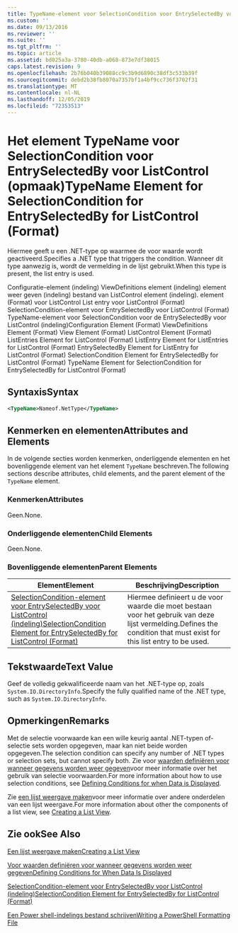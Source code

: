 ```yaml
---
title: TypeName-element voor SelectionCondition voor EntrySelectedBy voor ListControl (indeling) | Microsoft Docs
ms.custom: ''
ms.date: 09/13/2016
ms.reviewer: ''
ms.suite: ''
ms.tgt_pltfrm: ''
ms.topic: article
ms.assetid: bd025a3a-3780-40db-a068-873e7df38015
caps.latest.revision: 9
ms.openlocfilehash: 2b76b040b39088cc9c3b9d6890c38df3c533b39f
ms.sourcegitcommit: debd2b38fb8070a7357bf1a4bf9cc736f3702f31
ms.translationtype: MT
ms.contentlocale: nl-NL
ms.lasthandoff: 12/05/2019
ms.locfileid: "72353513"
---
```

# <a name="typename-element-for-selectioncondition-for-entryselectedby-for-listcontrol-format"></a><span data-ttu-id="00535-102">Het element TypeName voor SelectionCondition voor EntrySelectedBy voor ListControl (opmaak)</span><span class="sxs-lookup"><span data-stu-id="00535-102">TypeName Element for SelectionCondition for EntrySelectedBy for ListControl (Format)</span></span>

<span data-ttu-id="00535-103">Hiermee geeft u een .NET-type op waarmee de voor waarde wordt geactiveerd.</span><span class="sxs-lookup"><span data-stu-id="00535-103">Specifies a .NET type that triggers the condition.</span></span> <span data-ttu-id="00535-104">Wanneer dit type aanwezig is, wordt de vermelding in de lijst gebruikt.</span><span class="sxs-lookup"><span data-stu-id="00535-104">When this type is present, the list entry is used.</span></span>

<span data-ttu-id="00535-105">Configuratie-element (indeling) ViewDefinitions element (indeling) element weer geven (indeling) bestand van ListControl element (indeling). element (Format) voor ListControl List entry voor ListControl (Format) SelectionCondition-element voor EntrySelectedBy voor ListControl (Format) TypeName-element voor SelectionCondition voor de EntrySelectedBy voor ListControl (indeling)</span><span class="sxs-lookup"><span data-stu-id="00535-105">Configuration Element (Format) ViewDefinitions Element (Format) View Element (Format) ListControl Element (Format) ListEntries Element for ListControl (Format) ListEntry Element for ListEntries for ListControl (Format) EntrySelectedBy Element for ListEntry for ListControl (Format) SelectionCondition Element for EntrySelectedBy for ListControl (Format) TypeName Element for SelectionCondition for EntrySelectedBy for ListControl (Format)</span></span>

## <a name="syntax"></a><span data-ttu-id="00535-106">Syntaxis</span><span class="sxs-lookup"><span data-stu-id="00535-106">Syntax</span></span>

```xml
<TypeName>Nameof.NetType</TypeName>
```

## <a name="attributes-and-elements"></a><span data-ttu-id="00535-107">Kenmerken en elementen</span><span class="sxs-lookup"><span data-stu-id="00535-107">Attributes and Elements</span></span>

<span data-ttu-id="00535-108">In de volgende secties worden kenmerken, onderliggende elementen en het bovenliggende element van het element `TypeName` beschreven.</span><span class="sxs-lookup"><span data-stu-id="00535-108">The following sections describe attributes, child elements, and the parent element of the `TypeName` element.</span></span>

### <a name="attributes"></a><span data-ttu-id="00535-109">Kenmerken</span><span class="sxs-lookup"><span data-stu-id="00535-109">Attributes</span></span>

<span data-ttu-id="00535-110">Geen.</span><span class="sxs-lookup"><span data-stu-id="00535-110">None.</span></span>

### <a name="child-elements"></a><span data-ttu-id="00535-111">Onderliggende elementen</span><span class="sxs-lookup"><span data-stu-id="00535-111">Child Elements</span></span>

<span data-ttu-id="00535-112">Geen.</span><span class="sxs-lookup"><span data-stu-id="00535-112">None.</span></span>

### <a name="parent-elements"></a><span data-ttu-id="00535-113">Bovenliggende elementen</span><span class="sxs-lookup"><span data-stu-id="00535-113">Parent Elements</span></span>

|<span data-ttu-id="00535-114">Element</span><span class="sxs-lookup"><span data-stu-id="00535-114">Element</span></span>|<span data-ttu-id="00535-115">Beschrijving</span><span class="sxs-lookup"><span data-stu-id="00535-115">Description</span></span>|
|-------------|-----------------|
|[<span data-ttu-id="00535-116">SelectionCondition-element voor EntrySelectedBy voor ListControl (indeling)</span><span class="sxs-lookup"><span data-stu-id="00535-116">SelectionCondition Element for EntrySelectedBy for ListControl (Format)</span></span>](./selectioncondition-element-for-entryselectedby-for-listcontrol-format.md)|<span data-ttu-id="00535-117">Hiermee definieert u de voor waarde die moet bestaan voor het gebruik van deze lijst vermelding.</span><span class="sxs-lookup"><span data-stu-id="00535-117">Defines the condition that must exist for this list entry to be used.</span></span>|

## <a name="text-value"></a><span data-ttu-id="00535-118">Tekstwaarde</span><span class="sxs-lookup"><span data-stu-id="00535-118">Text Value</span></span>

<span data-ttu-id="00535-119">Geef de volledig gekwalificeerde naam van het .NET-type op, zoals `System.IO.DirectoryInfo`.</span><span class="sxs-lookup"><span data-stu-id="00535-119">Specify the fully qualified name of the .NET type, such as `System.IO.DirectoryInfo`.</span></span>

## <a name="remarks"></a><span data-ttu-id="00535-120">Opmerkingen</span><span class="sxs-lookup"><span data-stu-id="00535-120">Remarks</span></span>

<span data-ttu-id="00535-121">Met de selectie voorwaarde kan een wille keurig aantal .NET-typen of-selectie sets worden opgegeven, maar kan niet beide worden opgegeven.</span><span class="sxs-lookup"><span data-stu-id="00535-121">The selection condition can specify any number of .NET types or selection sets, but cannot specify both.</span></span> <span data-ttu-id="00535-122">Zie voor [waarden definiëren voor wanneer gegevens worden weer gegeven](./defining-conditions-for-displaying-data.md)voor meer informatie over het gebruik van selectie voorwaarden.</span><span class="sxs-lookup"><span data-stu-id="00535-122">For more information about how to use selection conditions, see [Defining Conditions for when Data is Displayed](./defining-conditions-for-displaying-data.md).</span></span>

<span data-ttu-id="00535-123">Zie [een lijst weergave maken](./creating-a-list-view.md)voor meer informatie over andere onderdelen van een lijst weergave.</span><span class="sxs-lookup"><span data-stu-id="00535-123">For more information about other the components of a list view, see [Creating a List View](./creating-a-list-view.md).</span></span>

## <a name="see-also"></a><span data-ttu-id="00535-124">Zie ook</span><span class="sxs-lookup"><span data-stu-id="00535-124">See Also</span></span>

[<span data-ttu-id="00535-125">Een lijst weergave maken</span><span class="sxs-lookup"><span data-stu-id="00535-125">Creating a List View</span></span>](./creating-a-list-view.md)

[<span data-ttu-id="00535-126">Voor waarden definiëren voor wanneer gegevens worden weer gegeven</span><span class="sxs-lookup"><span data-stu-id="00535-126">Defining Conditions for When Data Is Displayed</span></span>](./defining-conditions-for-displaying-data.md)

[<span data-ttu-id="00535-127">SelectionCondition-element voor EntrySelectedBy voor ListControl (indeling)</span><span class="sxs-lookup"><span data-stu-id="00535-127">SelectionCondition Element for EntrySelectedBy for ListControl (Format)</span></span>](./selectioncondition-element-for-entryselectedby-for-listcontrol-format.md)

[<span data-ttu-id="00535-128">Een Power shell-indelings bestand schrijven</span><span class="sxs-lookup"><span data-stu-id="00535-128">Writing a PowerShell Formatting File</span></span>](./writing-a-powershell-formatting-file.md)
